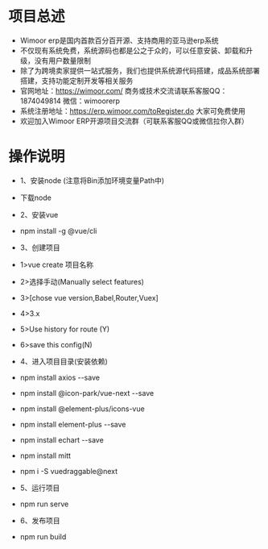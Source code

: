 项目总述
====
* Wimoor erp是国内首款百分百开源、支持商用的亚马逊erp系统
* 不仅现有系统免费，系统源码也都是公之于众的，可以任意安装、卸载和升级，没有用户数量限制
* 除了为跨境卖家提供一站式服务，我们也提供系统源代码搭建，成品系统部署搭建，支持功能定制开发等相关服务
* 官网地址：https://wimoor.com/ 商务或技术交流请联系客服QQ：1874049814 微信：wimoorerp
* 系统注册地址：https://erp.wimoor.com/toRegister.do 大家可免费使用
* 欢迎加入Wimoor ERP开源项目交流群（可联系客服QQ或微信拉你入群）

操作说明
====
* 1、安装node (注意将Bin添加环境变量Path中) 
*   下载node[](https://nodejs.org/en/download/)
  
* 2、安装vue
*    npm install -g @vue/cli

* 3、创建项目
*   1>vue create 项目名称
*   2>选择手动(Manually select features)
*   3>[chose vue version,Babel,Router,Vuex]
*   4>3.x
*   5>Use history for route (Y)
*   6>save this config(N)
  
* 4、进入项目目录(安装依赖)
*   npm install axios --save
*   npm install @icon-park/vue-next --save
*   npm install @element-plus/icons-vue
*   npm install element-plus --save
*   npm install echart --save
*   npm install mitt
*   npm i -S vuedraggable@next

* 5、运行项目
*   npm run serve

* 6、发布项目
*   npm run build
